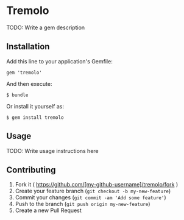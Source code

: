 # Tremolo

TODO: Write a gem description

## Installation

Add this line to your application's Gemfile:

    gem 'tremolo'

And then execute:

    $ bundle

Or install it yourself as:

    $ gem install tremolo

## Usage

TODO: Write usage instructions here

## Contributing

1. Fork it ( https://github.com/[my-github-username]/tremolo/fork )
2. Create your feature branch (`git checkout -b my-new-feature`)
3. Commit your changes (`git commit -am 'Add some feature'`)
4. Push to the branch (`git push origin my-new-feature`)
5. Create a new Pull Request

